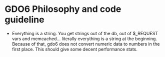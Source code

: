 # GDO6 Philosophy and code guideline

- Everything is a string. You get strings out of the db, out of $_REQUEST vars and memcached... literally everything is a string at the beginning. Because of that, gdo6 does not convert numeric data to numbers in the first place. This should give some decent performance stats.
